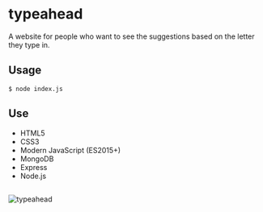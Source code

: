 # typeahead
A website for people who want to see the suggestions based on the letter they type in.
## Usage
```
$ node index.js
```
## Use
* HTML5
* CSS3
* Modern JavaScript (ES2015+)
* MongoDB
* Express
* Node.js
##
![typeahead](https://user-images.githubusercontent.com/27325328/32199818-91b48296-bd8b-11e7-84b5-6b26cb69baf1.gif)
